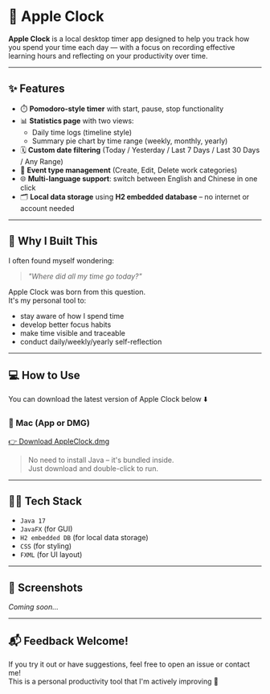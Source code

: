 # 🍎 Apple Clock

**Apple Clock** is a local desktop timer app designed to help you track how you spend your time each day — with a focus on recording effective learning hours and reflecting on your productivity over time.

---

## ✨ Features

- ⏱️ **Pomodoro-style timer** with start, pause, stop functionality
- 📊 **Statistics page** with two views:
  - Daily time logs (timeline style)
  - Summary pie chart by time range (weekly, monthly, yearly)
- 🗓️ **Custom date filtering** (Today / Yesterday / Last 7 Days / Last 30 Days / Any Range)
- 🧠 **Event type management** (Create, Edit, Delete work categories)
- 🌐 **Multi-language support**: switch between English and Chinese in one click
- 🗂️ **Local data storage** using **H2 embedded database** – no internet or account needed

---

## 🎯 Why I Built This

I often found myself wondering:  
> *"Where did all my time go today?"*  

Apple Clock was born from this question.  
It's my personal tool to:
- stay aware of how I spend time
- develop better focus habits
- make time visible and traceable
- conduct daily/weekly/yearly self-reflection

---

## 💻 How to Use

You can download the latest version of Apple Clock below ⬇️



### 🍎 Mac (App or DMG)
[👉 Download AppleClock.dmg](https://github.com/Nanastrike/apple-clock/releases/tag/apple-clock)

> No need to install Java – it's bundled inside.  
> Just download and double-click to run.

---

## 🧑‍💻 Tech Stack

- `Java 17`
- `JavaFX` (for GUI)
- `H2 embedded DB` (for local data storage)
- `CSS` (for styling)
- `FXML` (for UI layout)

---

## 📸 Screenshots

*Coming soon…*

---

## 📬 Feedback Welcome!

If you try it out or have suggestions, feel free to open an issue or contact me!  
This is a personal productivity tool that I'm actively improving 💛
